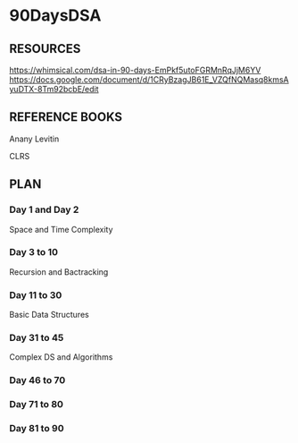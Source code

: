 # 90DaysDSA

## RESOURCES

https://whimsical.com/dsa-in-90-days-EmPkf5utoFGRMnRqJjM6YV
https://docs.google.com/document/d/1CRyBzagJB61E_VZQfNQMasq8kmsAyuDTX-8Tm92bcbE/edit




## REFERENCE BOOKS

Anany Levitin

CLRS




## PLAN

### Day 1 and Day 2
Space and Time Complexity


### Day 3 to 10
Recursion and Bactracking


### Day 11 to 30 
Basic Data Structures 


### Day 31 to 45 
Complex DS and Algorithms 


### Day 46 to 70 
 

### Day 71 to 80 


### Day 81 to 90 

